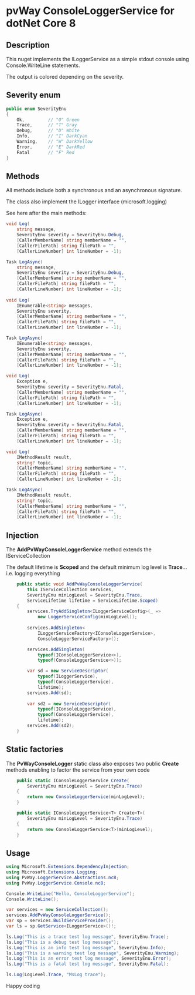 # pvWay ConsoleLoggerService for dotNet Core 8

## Description
This nuget implements the ILoggerService as a simple stdout console using Console.WriteLine statements. 

The output is colored depending on the severity. 

## Severity enum

``` csharp
public enum SeverityEnu
{
    Ok,         // "O" Green
    Trace,      // "T" Gray
    Debug,      // "D" White
    Info,       // "I" DarkCyan
    Warning,    // "W" DarkYellow
    Error,      // "E" DarkRed
    Fatal       // "F" Red
}
```

## Methods

All methods include both a synchronous and an asynchronous signature.

The class also implement the ILogger interface (microsoft.logging)

See here after the main methods:

``` csharp
void Log(
    string message,
    SeverityEnu severity = SeverityEnu.Debug,
    [CallerMemberName] string memberName = "",
    [CallerFilePath] string filePath = "",
    [CallerLineNumber] int lineNumber = -1);

Task LogAsync(
    string message,
    SeverityEnu severity = SeverityEnu.Debug,
    [CallerMemberName] string memberName = "",
    [CallerFilePath] string filePath = "",
    [CallerLineNumber] int lineNumber = -1);
        
void Log(
    IEnumerable<string> messages,
    SeverityEnu severity,
    [CallerMemberName] string memberName = "",
    [CallerFilePath] string filePath = "",
    [CallerLineNumber] int lineNumber = -1);

Task LogAsync(
    IEnumerable<string> messages,
    SeverityEnu severity,
    [CallerMemberName] string memberName = "",
    [CallerFilePath] string filePath = "",
    [CallerLineNumber] int lineNumber = -1);

void Log(
    Exception e,
    SeverityEnu severity = SeverityEnu.Fatal,
    [CallerMemberName] string memberName = "",
    [CallerFilePath] string filePath = "",
    [CallerLineNumber] int lineNumber = -1);

Task LogAsync(
    Exception e,
    SeverityEnu severity = SeverityEnu.Fatal,
    [CallerMemberName] string memberName = "",
    [CallerFilePath] string filePath = "",
    [CallerLineNumber] int lineNumber = -1);

void Log(
    IMethodResult result,
    string? topic,
    [CallerMemberName] string memberName = "",
    [CallerFilePath] string filePath = "",
    [CallerLineNumber] int lineNumber = -1);

Task LogAsync(
    IMethodResult result,
    string? topic,
    [CallerMemberName] string memberName = "",
    [CallerFilePath] string filePath = "",
    [CallerLineNumber] int lineNumber = -1);

```

## Injection

The **AddPvWayConsoleLoggerService** method extends the IServiceCollection

The default lifetime is **Scoped** and the default minimum log level is **Trace**... i.e. logging everything

``` csharp
    public static void AddPvWayConsoleLoggerService(
        this IServiceCollection services,
        SeverityEnu minLogLevel = SeverityEnu.Trace,
        ServiceLifetime lifetime = ServiceLifetime.Scoped)
    {
        services.TryAddSingleton<ILoggerServiceConfig>(_ =>
            new LoggerServiceConfig(minLogLevel));
        
        services.AddSingleton<
            ILoggerServiceFactory<IConsoleLoggerService>,
            ConsoleLoggerServiceFactory>();

        services.AddSingleton(
            typeof(IConsoleLoggerService<>),
            typeof(ConsoleLoggerService<>));

        var sd = new ServiceDescriptor(
            typeof(ILoggerService), 
            typeof(ConsoleLoggerService),
            lifetime);
        services.Add(sd);
        
        var sd2 = new ServiceDescriptor(
            typeof(IConsoleLoggerService),
            typeof(ConsoleLoggerService),
            lifetime);
        services.Add(sd2);
    }
```

## Static factories

The **PvWayConsoleLogger** static class also exposes two public **Create** methods enabling to factor the service from your own code

``` csharp
    public static IConsoleLoggerService Create(
        SeverityEnu minLogLevel = SeverityEnu.Trace)
    {
        return new ConsoleLoggerService(minLogLevel);
    }

    public static IConsoleLoggerService<T> Create<T>(
        SeverityEnu minLogLevel = SeverityEnu.Trace)
    {
        return new ConsoleLoggerService<T>(minLogLevel);
    }
```


## Usage

``` csharp
using Microsoft.Extensions.DependencyInjection;
using Microsoft.Extensions.Logging;
using PvWay.LoggerService.Abstractions.nc8;
using PvWay.LoggerService.Console.nc8;

Console.WriteLine("Hello, ConsoleLoggerService");
Console.WriteLine();

var services = new ServiceCollection();
services.AddPvWayConsoleLoggerService();
var sp = services.BuildServiceProvider();
var ls = sp.GetService<ILoggerService>()!;

ls.Log("This is a trace test log message", SeverityEnu.Trace);
ls.Log("This is a debug test log message");
ls.Log("This is an info test log message", SeverityEnu.Info);
ls.Log("This is a warning test log message", SeverityEnu.Warning);
ls.Log("This is an error test log message", SeverityEnu.Error);
ls.Log("This is a fatal test log message", SeverityEnu.Fatal);

ls.Log(LogLevel.Trace, "MsLog trace");
```

Happy coding